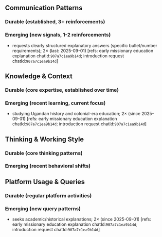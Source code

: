 ## Communication Patterns
### Durable (established, 3+ reinforcements)

### Emerging (new signals, 1-2 reinforcements)
- requests clearly structured explanatory answers (specific bullet/number requirements); 2× (last: 2025-09-01) [refs: early missionary education explanation chatId:`907a7c1ea9b14d`; introduction request chatId:`907a7c1ea9b14d`]

## Knowledge & Context
### Durable (core expertise, established over time)

### Emerging (recent learning, current focus)
- studying Ugandan history and colonial-era education; 2× (since 2025-09-01) [refs: early missionary education explanation chatId:`907a7c1ea9b14d`; introduction request chatId:`907a7c1ea9b14d`]

## Thinking & Working Style
### Durable (core thinking patterns)

### Emerging (recent behavioral shifts)

## Platform Usage & Queries
### Durable (regular platform activities)

### Emerging (new query patterns)
- seeks academic/historical explanations; 2× (since 2025-09-01) [refs: early missionary education explanation chatId:`907a7c1ea9b14d`; introduction request chatId:`907a7c1ea9b14d`]